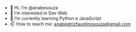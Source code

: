 - 👋 Hi, I’m @anabesouza
- 👀 I’m interested in Dev Web
- 🌱 I’m currently learning Python e JavaScript  
- 📫 How to reach me: anabeatrizfaustinosouza@gmail.com

<!---
anabesouza/anabesouza is a ✨ special ✨ repository because its `README.md` (this file) appears on your GitHub profile.
You can click the Preview link to take a look at your changes.
--->
